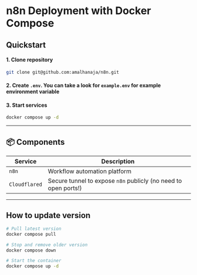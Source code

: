 # n8n Deployment with Docker Compose

## Quickstart

####  1. Clone repository
```bash
git clone git@github.com:amalhanaja/n8n.git
```
#### 2. Create `.env`. You can take a look for `example.env` for example environment variable
#### 3. Start services
```bash
docker compose up -d
```

---

## 📦 Components

| Service       | Description                                                                 |
|---------------|-----------------------------------------------------------------------------|
| `n8n`         | Workflow automation platform                                                |
| `Cloudflared` | Secure tunnel to expose `n8n` publicly (no need to open ports!)             |

---

## How to update version
```bash
# Pull latest version
docker compose pull

# Stop and remove older version
docker compose down

# Start the container
docker compose up -d
```